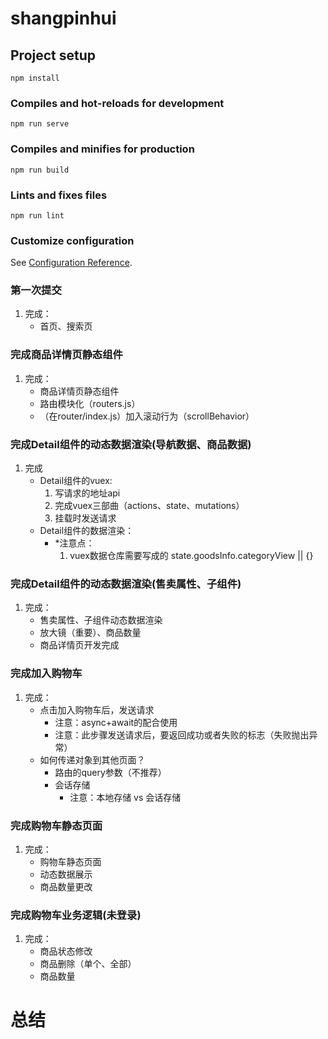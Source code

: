 # shangpinhui

## Project setup
```
npm install
```

### Compiles and hot-reloads for development
```
npm run serve
```

### Compiles and minifies for production
```
npm run build
```

### Lints and fixes files
```
npm run lint
```

### Customize configuration
See [Configuration Reference](https://cli.vuejs.org/config/).

### 第一次提交
1. 完成：
    * 首页、搜索页

 ### 完成商品详情页静态组件
 1. 完成：
    * 商品详情页静态组件
    * 路由模块化（routers.js）
    * （在router/index.js）加入滚动行为（scrollBehavior）

### 完成Detail组件的动态数据渲染(导航数据、商品数据)
1. 完成
    * Detail组件的vuex:
        1. 写请求的地址api
        2. 完成vuex三部曲（actions、state、mutations）
        3. 挂载时发送请求
    * Detail组件的数据渲染：
        * *注意点：
            1. vuex数据仓库需要写成的 state.goodsInfo.categoryView || {}
### 完成Detail组件的动态数据渲染(售卖属性、子组件)
1. 完成：
    * 售卖属性、子组件动态数据渲染
    * 放大镜（重要）、商品数量
    * 商品详情页开发完成
### 完成加入购物车
1. 完成：
    * 点击加入购物车后，发送请求
        + 注意：async+await的配合使用
        + 注意：此步骤发送请求后，要返回成功或者失败的标志（失败抛出异常）
    * 如何传递对象到其他页面？
        - 路由的query参数（不推荐）
        - 会话存储 
            * 注意：本地存储 vs 会话存储
### 完成购物车静态页面
1. 完成：
    * 购物车静态页面
    * 动态数据展示
    * 商品数量更改
### 完成购物车业务逻辑(未登录)
1. 完成：
    * 商品状态修改
    * 商品删除（单个、全部）
    * 商品数量
# 总结

